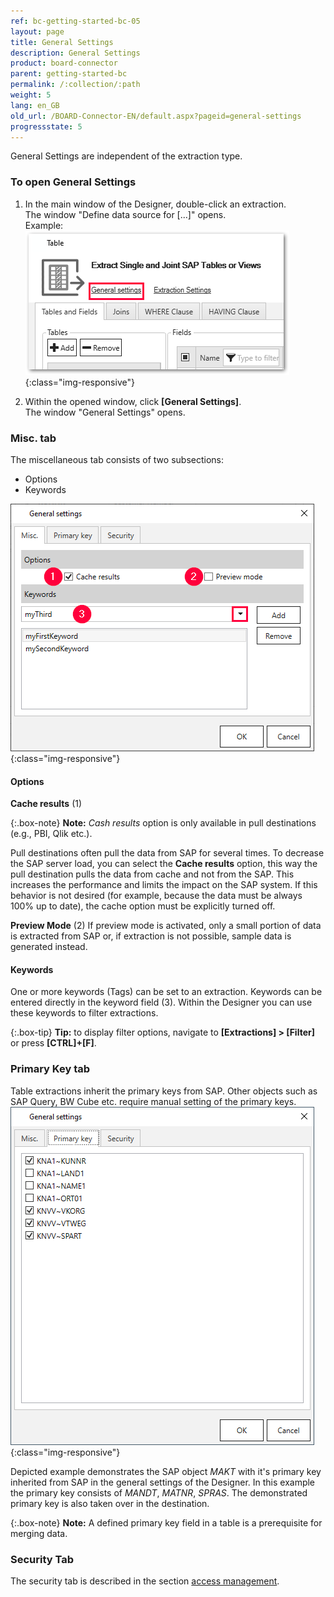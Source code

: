 ```yaml
---
ref: bc-getting-started-bc-05
layout: page
title: General Settings
description: General Settings
product: board-connector
parent: getting-started-bc
permalink: /:collection/:path
weight: 5
lang: en_GB
old_url: /BOARD-Connector-EN/default.aspx?pageid=general-settings
progressstate: 5
---	
```

General Settings are independent of the extraction type.

### To open General Settings
1. In the main window of the Designer, double-click an extraction.<br>
The window "Define data source for [...]" opens.<br>
Example:
![General-Settings](/img/content/General-Settings_designer.png){:class="img-responsive"}

2. Within the opened window, click **[General Settings]**.<br>
The window "General Settings" opens.


### Misc. tab
The miscellaneous tab consists of two subsections:
- Options
- Keywords

![General-Settings](/img/content/General-Settings.png){:class="img-responsive"}

#### Options
**Cache results** (1)

{:.box-note}
**Note:** *Cash results* option is only available in pull destinations (e.g., PBI, Qlik etc.).

Pull destinations often pull the data from SAP for several times. To decrease the SAP server load, you can select the **Cache results** option, this way the pull destination pulls the data from cache and not from the SAP.
This increases the performance and limits the impact on the SAP system. If this behavior is not desired (for example, because the data must be always 100% up to date), the cache option must be explicitly turned off.

**Preview Mode** (2)
If preview mode is activated, only a small portion of data is extracted from SAP or, if extraction is not possible, sample data is generated instead.

#### Keywords
One or more keywords (Tags) can be set to an extraction. 
Keywords can be entered directly in the keyword field (3).
Within the Designer you can use these keywords to filter  extractions. 

{:.box-tip}
**Tip:** to display filter options, navigate to **[Extractions] > [Filter]** or press **[CTRL]+[F]**.
 
### Primary Key tab
Table extractions inherit the primary keys from SAP. Other objects such as SAP Query, BW Cube etc. require manual setting of the primary keys.  
![General-Settings-Primary-Key](/img/content/XU_table_Primary_key.png){:class="img-responsive"}

Depicted example demonstrates the SAP object *MAKT* with it's primary key inherited from SAP in the general settings of the Designer. In this example the primary key consists of *MANDT*, *MATNR*, *SPRAS*. The demonstrated primary key is also taken over in the destination. 

{:.box-note}
**Note:** A defined primary key field in a table is a prerequisite for merging data. 


### Security Tab
The security tab is described in the section [access management](https://help.theobald-software.com/en/board-connector/security/access-management).
